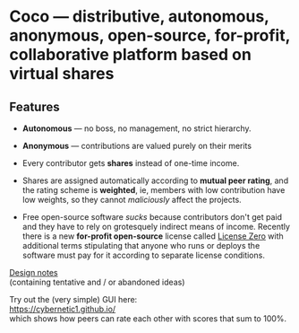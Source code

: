 # Coco &mdash; distributive, autonomous, anonymous, open-source, for-profit, collaborative platform based on virtual shares

Features
--------
* **Autonomous** &mdash; no boss, no management, no strict hierarchy.

* **Anonymous** &mdash; contributions are valued purely on their merits

* Every contributor gets **shares** instead of one-time income.

* Shares are assigned automatically according to **mutual peer rating**, and the rating scheme is **weighted**, ie, members with low contribution have low weights, so they cannot _maliciously_ affect the projects.

* Free open-source software _sucks_ because contributors don't get paid and they have to rely on grotesquely indirect means of income.  Recently there is a new **for-profit open-source** license called [License Zero](https://licensezero.com/) with additional terms stipulating that anyone who runs or deploys the software must pay for it according to separate license conditions.


[Design notes](https://docs.google.com/document/d/1y0G9WKx7lODFKWD4jj7wJA16FXKmiqAfGomvFbLOkDA/edit)  
(containing tentative and / or abandoned ideas)

Try out the (very simple) GUI here:  
https://cybernetic1.github.io/  
which shows how peers can rate each other with scores that sum to 100%.
